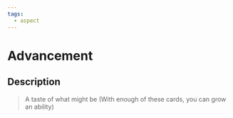 ```yaml
---
tags:
  - aspect
---
```


# Advancement

## Description

> A taste of what might be (With enough of these cards, you can grow an ability)